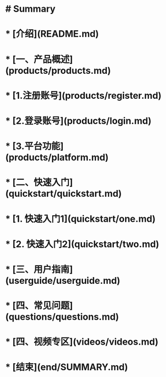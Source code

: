 # \# Summary

# 

# \* \[介绍\]\(README.md\)

# \* \[一、产品概述\]\(products/products.md\)

#     \* \[1.注册账号\]\(products/register.md\)

#     \* \[2.登录账号\]\(products/login.md\)

#     \* \[3.平台功能\]\(products/platform.md\)

# \* \[二、快速入门\]\(quickstart/quickstart.md\)

#     \* \[1. 快速入门1\]\(quickstart/one.md\)

#     \* \[2. 快速入门2\]\(quickstart/two.md\)

# \* \[三、用户指南\]\(userguide/userguide.md\)

# \* \[四、常见问题\]\(questions/questions.md\)

# \* \[四、视频专区\]\(videos/videos.md\)

# \* \[结束\]\(end/SUMMARY.md\)

# 

# 



